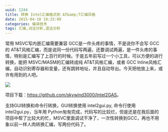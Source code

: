 ```yaml
---
uuid: 1244
title: 转换 Intel汇编格式到 AT&amp;T汇编风格
date: 2015-04-10 19:33:09
categories: 编译技术
tags: 汇编,词法分析,语法分析
---
```

常用 MSVC写内嵌汇编需要兼容 GCC是一件头疼的事情，不是说你不会写 GCC的 AT&T风格汇编，而是说同一份代码写两遍，还要调试两遍，是一件头疼的事情，特别是汇编写了上百行的时候。于是五年前写过一个小工具，可以方便的进行转换，能把 MSVC/MASM的汇编转成纯 AT&T风格汇编，或者 GCC
Inline风格汇编，自动识别寄存器和变量，还有跳转地址，并且自动导出。今天把他放上来，或许有用到的人吧。

![](https://raw.githubusercontent.com/skywind3000/Intel2GAS/master/images/intel2gas_1.png)

项目下载：<https://github.com/skywind3000/Intel2GAS>。

支持GUI转换和命令行转换，GUI转换使用 intel2gui.py, 命令行使用 intel2gui.py，当年用 Python匆匆完成，代码写的比较烂，但是还是在我后面的项目中帮了比较大的忙，MSVC里面调试干净了，一次性转换到GCC，再也不用象以前一样人肉转换汇编，写两份代码了。

